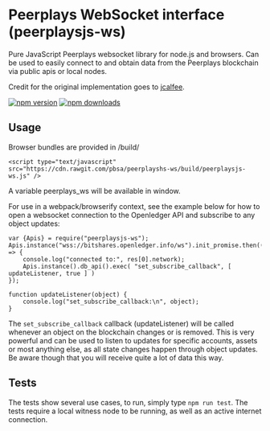 # Peerplays WebSocket interface (peerplaysjs-ws)

Pure JavaScript Peerplays websocket library for node.js and browsers. Can be used to easily connect to and obtain data from the Peerplays blockchain via public apis or local nodes.

Credit for the original implementation goes to [jcalfee](https://github.com/jcalfee).

[![npm version](https://img.shields.io/npm/v/peerplaysjs-ws.svg?style=flat-square)](https://www.npmjs.com/package/peerplaysjs-ws)
[![npm downloads](https://img.shields.io/npm/dm/peerplaysjs-ws.svg?style=flat-square)](https://www.npmjs.com/package/peerplaysjs-ws)

## Usage

Browser bundles are provided in /build/

```
<script type="text/javascript" src="https://cdn.rawgit.com/pbsa/peerplayshs-ws/build/peerplaysjs-ws.js" />
```

A variable peerplays_ws will be available in window.

For use in a webpack/browserify context, see the example below for how to open a websocket connection to the Openledger API and subscribe to any object updates:

```
var {Apis} = require("peerplaysjs-ws");
Apis.instance("wss://bitshares.openledger.info/ws").init_promise.then((res) => {
    console.log("connected to:", res[0].network);
    Apis.instance().db_api().exec( "set_subscribe_callback", [ updateListener, true ] )
});

function updateListener(object) {
    console.log("set_subscribe_callback:\n", object);
}
```
The `set_subscribe_callback` callback (updateListener) will be called whenever an object on the blockchain changes or is removed. This is very powerful and can be used to listen to updates for specific accounts, assets or most anything else, as all state changes happen through object updates. Be aware though that you will receive quite a lot of data this way.

## Tests

The tests show several use cases, to run, simply type `npm run test`. The tests require a local witness node to be running, as well as an active internet connection.
